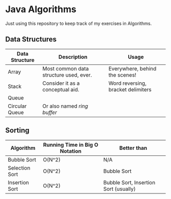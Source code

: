 Java Algorithms
===============

Just using this repository to keep track of my exercises in Algorithms.


Data Structures
---------------

| Data Structure | Description                            | Usage                              |
|----------------|----------------------------------------|------------------------------------|
| Array          | Most common data structure used, ever. | Everywhere, behind the scenes!     |
| Stack          | Consider it as a conceptual aid.       | Word reversing, bracket delimiters |
| Queue          |                                        |                                    |
| Circular Queue | Or also named *ring buffer*            |                                    |


Sorting
-------

| Algorithm      | Running Time in Big O Notation | Better than                           |
|----------------|--------------------------------|---------------------------------------|
| Bubble Sort    | O(N^2)                         | N/A                                   |
| Selection Sort | O(N^2)                         | Bubble Sort                           |
| Insertion Sort | O(N^2)                         | Bubble Sort, Insertion Sort (usually) |

